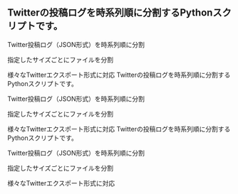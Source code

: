 ## ﻿Twitterの投稿ログを時系列順に分割するPythonスクリプトです。

Twitter投稿ログ（JSON形式）を時系列順に分割

指定したサイズごとにファイルを分割

様々なTwitterエクスポート形式に対応
Twitterの投稿ログを時系列順に分割するPythonスクリプトです。

Twitter投稿ログ（JSON形式）を時系列順に分割

指定したサイズごとにファイルを分割

様々なTwitterエクスポート形式に対応
Twitterの投稿ログを時系列順に分割するPythonスクリプトです。

Twitter投稿ログ（JSON形式）を時系列順に分割

指定したサイズごとにファイルを分割

様々なTwitterエクスポート形式に対応
